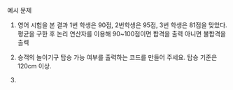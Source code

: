 예시 문제

1. 영어 시험을 본 결과 1번 학생은 90점, 2번학생은 95점, 3번 학생은 81점을 맞았다. 평균을 구한 후 논리 연산자를 이용해 90~100점이면 합격을 출력 아니면 불합격을 출력

2. 승객의 놀이기구 탑승 가능 여부를 출력하는 코드를 만들어 주세요. 탑승 기준은 120cm 이상.
3. 